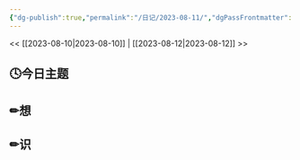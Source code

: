 ```yaml
---
{"dg-publish":true,"permalink":"/日记/2023-08-11/","dgPassFrontmatter":true}
---
```


<< [[2023-08-10\|2023-08-10]] | [[2023-08-12\|2023-08-12]] >>
## 🕓今日主题


## ✏想

## ✏识